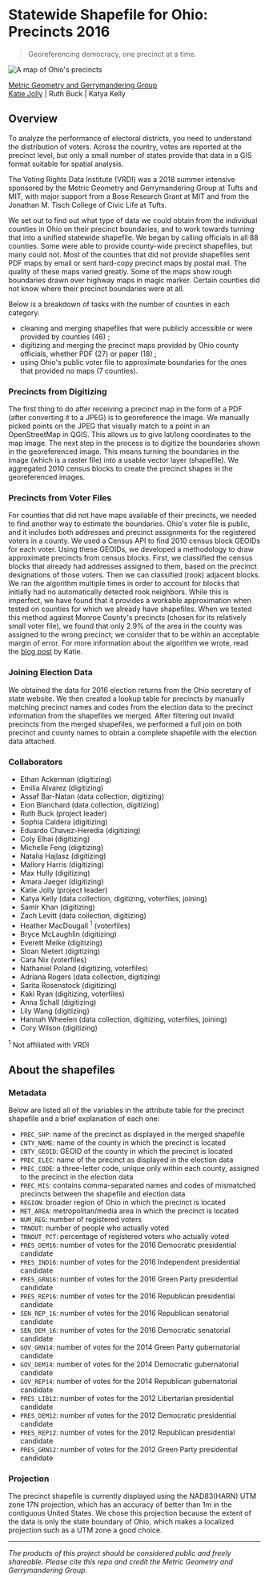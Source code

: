 # Statewide Shapefile for Ohio: Precincts 2016

> Georeferencing democracy, one precinct at a time.

![A map of Ohio's precincts](https://user-images.githubusercontent.com/8108892/44927973-59b0ff80-ad24-11e8-847b-2dd019356172.png "Ohio Precincts")

[Metric Geometry and Gerrymandering Group](mailto:gerrymandr@gmail.com)  
[Katie Jolly](mailto:katiejolly6@gmail.com) | Ruth Buck | Katya Kelly

## Overview

To analyze the performance of electoral districts, you need to understand the distribution of voters. Across the country, votes are reported at the precinct level, but only a small number of states provide that data in a GIS format suitable for spatial analysis.

The Voting Rights Data Institute (VRDI) was a 2018 summer intensive sponsored by the Metric Geometry and Gerrymandering Group at Tufts and MIT, with major support from a Bose Research Grant at MIT and from the Jonathan M. Tisch College of Civic Life at Tufts.

We set out to find out what type of data we could obtain from the individual counties in Ohio on their precinct boundaries, and to work towards turning that into a unified statewide shapefile. We began by calling officials in all 88 counties. Some were able to provide county-wide precinct shapefiles, but many could not. Most of the counties that did not provide shapefiles sent PDF maps by email or sent hard-copy precinct maps by postal mail. The quality of these maps varied greatly. Some of the maps show rough boundaries drawn over highway maps in magic marker. Certain counties did not know where their precinct boundaries were at all.

Below is a breakdown of tasks with the number of counties in each category.

- cleaning and merging shapefiles that were publicly accessible or were provided by counties (46) ;
- digitizing and merging the precinct maps provided by Ohio county officials, whether PDF (27) or paper (18) ;
- using Ohio's public voter file to approximate boundaries for the ones that provided no maps (7 counties).

### Precincts from Digitizing

The first thing to do after receiving a precinct map in the form of a PDF (after converting it to a JPEG) is to georeference the image. We manually picked points on the JPEG that visually match to a point in an OpenStreetMap in QGIS. This allows us to give lat/long coordinates to the map image. The next step in the process is to digitize the boundaries shown in the georeferenced image. This means turning the boundaries in the image (which is a raster file) into a usable vector layer (shapefile). We aggregated 2010 census blocks to create the precinct shapes in the georeferenced images.

### Precincts from Voter Files

For counties that did not have maps available of their precincts, we needed to find another way to estimate the boundaries. Ohio's voter file is public, and it includes both addresses and precinct assignments for the registered voters in a county. We used a Census API to find 2010 census block GEOIDs for each voter. Using these GEOIDs, we developed a methodology to draw approximate precincts from census blocks. First, we classified the census blocks that already had addresses assigned to them, based on the precinct designations of those voters. Then we can classified (rook) adjacent blocks. We ran the algorithm multiple times in order to account for blocks that initially had no automatically detected rook neighbors. While this is imperfect, we have found that it provides a workable approximation when tested on counties for which we already have shapefiles. When we tested this method against Monroe County's precincts (chosen for its relatively small voter file), we found that only 2.9% of the area in the county was assigned to the wrong precinct; we consider that to be within an acceptable margin of error. For more information about the algorithm we wrote, read the [blog post](http://katiejolly.io/blog/2018-10-04/ohio-precinct-classification) by Katie.

### Joining Election Data

We obtained the data for 2016 election returns from the Ohio secretary of state website. We then created a lookup table for precincts by manually matching precinct names and codes from the election data to the precinct information from the shapefiles we merged. After filtering out invalid precincts from the merged shapefiles, we performed a full join on both precinct and county names to obtain a complete shapefile with the election data attached.

### Collaborators

- Ethan Ackerman (digitizing)
- Emilia Alvarez (digitizing)
- Assaf Bar-Natan (data collection, digitizing)
- Eion Blanchard (data collection, digitizing)
- Ruth Buck (project leader)
- Sophia Caldera (digitizing)
- Eduardo Chavez-Heredia (digitizing)
- Coly Elhai (digitizing)
- Michelle Feng (digitizing)
- Natalia Hajlasz (digitizing)
- Mallory Harris (digitizing)
- Max Hully (digitizing)
- Amara Jaeger (digitizing)
- Katie Jolly (project leader)
- Katya Kelly (data collection, digitizing, voterfiles, joining)
- Samir Khan (digitizing)
- Zach Levitt (data collection, digitizing)
- Heather MacDougall <sup>1</sup> (voterfiles)
- Bryce McLaughlin (digitizing)
- Everett Meike (digitizing)
- Sloan Nietert (digitizing)
- Cara Nix (voterfiles)
- Nathaniel Poland (digitizing, voterfiles)
- Adriana Rogers (data collection, digitizing)
- Sarita Rosenstock (digitizing)
- Kaki Ryan (digitizing, voterfiles)
- Anna Schall (digitizing)
- Lily Wang (digitizing)
- Hannah Wheelen (data collection, digitizing, voterfiles, joining)
- Cory Wilson (digitizing)

<sup>1</sup> Not affiliated with VRDI

## About the shapefiles

### Metadata

Below are listed all of the variables in the attribute table for the precinct shapefile and a brief explanation of each one:

- `PREC_SHP`: name of the precinct as displayed in the merged shapefile
- `CNTY_NAME`: name of the county in which the precinct is located
- `CNTY_GEOID`: GEOID of the county in which the precinct is located
- `PREC_ELEC`: name of the precinct as displayed in the election data
- `PREC_CODE`: a three-letter code, unique only within each county, assigned to the precinct in the election data
- `PREC_MIS`: contains comma-separated names and codes of mismatched precincts between the shapefile and election data
- `REGION`: broader region of Ohio in which the precinct is located
- `MET_AREA`: metropolitan/media area in which the precinct is located
- `NUM_REG`: number of registered voters
- `TRNOUT`: number of people who actually voted
- `TRNOUT_PCT`: percentage of registered voters who actually voted
- `PRES_DEM16`: number of votes for the 2016 Democratic presidential candidate
- `PRES_IND16`: number of votes for the 2016 Independent presidential candidate
- `PRES_GRN16`: number of votes for the 2016 Green Party presidential candidate
- `PRES_REP16`: number of votes for the 2016 Republican presidential candidate
- `SEN_REP_16`: number of votes for the 2016 Republican senatorial candidate
- `SEN_DEM_16`: number of votes for the 2016 Democratic senatorial candidate
- `GOV_GRN14`: number of votes for the 2014 Green Party gubernatorial candidate
- `GOV_DEM14`: number of votes for the 2014 Democratic gubernatorial candidate
- `GOV_REP14`: number of votes for the 2014 Republican gubernatorial candidate
- `PRES_LIB12`: number of votes for the 2012 Libertarian presidential candidate
- `PRES_DEM12`: number of votes for the 2012 Democratic presidential candidate
- `PRES_REP12`: number of votes for the 2012 Republican presidential candidate
- `PRES_GRN12`: number of votes for the 2012 Green Party presidential candidate

### Projection

The precinct shapefile is currently displayed using the NAD83(HARN) UTM zone 17N projection, which has an accuracy of better than 1m in the contiguous United States. We chose this projection because the extent of the data is only the state boundary of Ohio, which makes a localized projection such as a UTM zone a good choice.

---

_The products of this project should be considered public and freely shareable.  Please cite this repo and credit the Metric Geometry and Gerrymandering Group._
